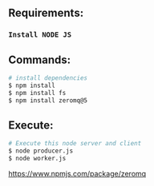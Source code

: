 ## Requirements:
### `Install NODE JS`

## Commands:
```bash
# install dependencies
$ npm install
$ npm install fs
$ npm install zeromq@5
```
## Execute:
```bash
# Execute this node server and client
$ node producer.js
$ node worker.js
```

https://www.npmjs.com/package/zeromq